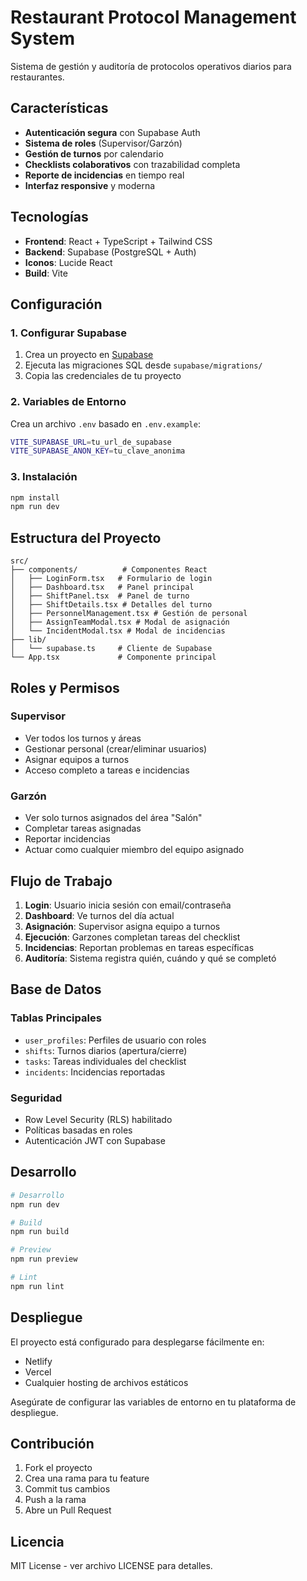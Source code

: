 # Restaurant Protocol Management System

Sistema de gestión y auditoría de protocolos operativos diarios para restaurantes.

## Características

- **Autenticación segura** con Supabase Auth
- **Sistema de roles** (Supervisor/Garzón)
- **Gestión de turnos** por calendario
- **Checklists colaborativos** con trazabilidad completa
- **Reporte de incidencias** en tiempo real
- **Interfaz responsive** y moderna

## Tecnologías

- **Frontend**: React + TypeScript + Tailwind CSS
- **Backend**: Supabase (PostgreSQL + Auth)
- **Iconos**: Lucide React
- **Build**: Vite

## Configuración

### 1. Configurar Supabase

1. Crea un proyecto en [Supabase](https://supabase.com)
2. Ejecuta las migraciones SQL desde `supabase/migrations/`
3. Copia las credenciales de tu proyecto

### 2. Variables de Entorno

Crea un archivo `.env` basado en `.env.example`:

```bash
VITE_SUPABASE_URL=tu_url_de_supabase
VITE_SUPABASE_ANON_KEY=tu_clave_anonima
```

### 3. Instalación

```bash
npm install
npm run dev
```

## Estructura del Proyecto

```
src/
├── components/          # Componentes React
│   ├── LoginForm.tsx   # Formulario de login
│   ├── Dashboard.tsx   # Panel principal
│   ├── ShiftPanel.tsx  # Panel de turno
│   ├── ShiftDetails.tsx # Detalles del turno
│   ├── PersonnelManagement.tsx # Gestión de personal
│   ├── AssignTeamModal.tsx # Modal de asignación
│   └── IncidentModal.tsx # Modal de incidencias
├── lib/
│   └── supabase.ts     # Cliente de Supabase
└── App.tsx             # Componente principal
```

## Roles y Permisos

### Supervisor
- Ver todos los turnos y áreas
- Gestionar personal (crear/eliminar usuarios)
- Asignar equipos a turnos
- Acceso completo a tareas e incidencias

### Garzón
- Ver solo turnos asignados del área "Salón"
- Completar tareas asignadas
- Reportar incidencias
- Actuar como cualquier miembro del equipo asignado

## Flujo de Trabajo

1. **Login**: Usuario inicia sesión con email/contraseña
2. **Dashboard**: Ve turnos del día actual
3. **Asignación**: Supervisor asigna equipo a turnos
4. **Ejecución**: Garzones completan tareas del checklist
5. **Incidencias**: Reportan problemas en tareas específicas
6. **Auditoría**: Sistema registra quién, cuándo y qué se completó

## Base de Datos

### Tablas Principales

- `user_profiles`: Perfiles de usuario con roles
- `shifts`: Turnos diarios (apertura/cierre)
- `tasks`: Tareas individuales del checklist
- `incidents`: Incidencias reportadas

### Seguridad

- Row Level Security (RLS) habilitado
- Políticas basadas en roles
- Autenticación JWT con Supabase

## Desarrollo

```bash
# Desarrollo
npm run dev

# Build
npm run build

# Preview
npm run preview

# Lint
npm run lint
```

## Despliegue

El proyecto está configurado para desplegarse fácilmente en:
- Netlify
- Vercel
- Cualquier hosting de archivos estáticos

Asegúrate de configurar las variables de entorno en tu plataforma de despliegue.

## Contribución

1. Fork el proyecto
2. Crea una rama para tu feature
3. Commit tus cambios
4. Push a la rama
5. Abre un Pull Request

## Licencia

MIT License - ver archivo LICENSE para detalles.